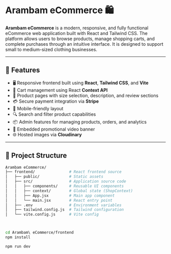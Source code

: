 # Arambam eCommerce 🛍️

**Arambam eCommerce** is a modern, responsive, and fully functional eCommerce web application built with React and Tailwind CSS. The platform allows users to browse products, manage shopping carts, and complete purchases through an intuitive interface. It is designed to support small to medium-sized clothing businesses.

---

## 🔧 Features

- 🖥️ Responsive frontend built using **React**, **Tailwind CSS**, and **Vite**
- 🛒 Cart management using React **Context API**
- 🧾 Product pages with size selection, description, and review sections
- 💳 Secure payment integration via **Stripe**
- 📱 Mobile-friendly layout
- 🔍 Search and filter product capabilities
- 📦 Admin features for managing products, orders, and analytics 
- 🎥 Embedded promotional video banner
- 🌐 Hosted images via **Cloudinary** 

---

## 📁 Project Structure

```bash
Arambam eCommerce/
├── frontend/               # React frontend source
│   ├── public/             # Static assets
│   ├── src/                # Application source code
│   │   ├── components/     # Reusable UI components
│   │   ├── context/        # Global state (ShopContext)
│   │   ├── App.jsx         # Main app component
│   │   └── main.jsx        # React entry point
│   ├── .env                # Environment variables
│   ├── tailwind.config.js  # Tailwind configuration
│   └── vite.config.js      # Vite config



cd Arambam\ eCommerce/frontend
npm install

npm run dev
